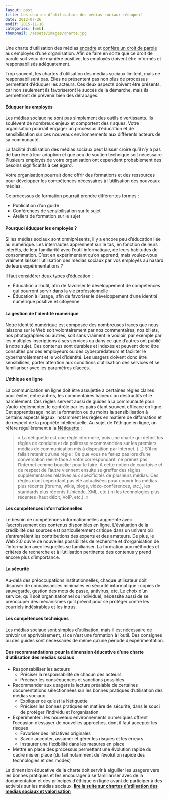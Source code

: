 ```yaml
---
layout: post
title: Les chartes d'utilisation des médias sociaux (éduquer)
date: 2012-07-26
modif: 2015-11-10
categories: [web]
thumbnail: /assets/images/charte.jpg
---
```


Une charte d’utilisation des médias [encadre](chartes-encadrer) et [confère un droit de parole](chartes-communiquer) aux employés d’une organisation. Afin de faire en sorte que ce droit de parole soit vécu de manière positive, les employés doivent être informés et responsabilisés adéquatement.

Trop souvent, les chartes d’utilisation des médias sociaux limitent, mais ne responsabilisent pas. Elles ne présentent pas non plus de processus permettant d’éduquer les acteurs. Ces deux aspects doivent être présents, car non seulement ils favoriseront le succès de la démarche, mais ils permettront de prévenir bien des dérapages.

#### Éduquer les employés

Les médias sociaux ne sont pas simplement des outils divertissants. Ils soulèvent de nombreux enjeux et comportent des risques. Votre organisation pourrait engager un processus d’éducation et de sensibilisation sur ces nouveaux environnements aux différents acteurs de sa communauté.

La facilité d’utilisation des médias sociaux peut laisser croire qu’il n’y a pas de barrière à leur adoption et que peu de soutien technique soit nécessaire. Plusieurs employés de votre organisation ont cependant probablement des besoins significatifs à cet égard.

Votre organisation pourrait donc offrir des formations et des ressources pour développer les compétences nécessaires à l’utilisation des nouveaux médias.

Ce processus de formation pourrait prendre différentes formes :

- Publication d’un guide
- Conférences de sensibilisation sur le sujet
- Ateliers de formation sur le sujet

#### Pourquoi éduquer les employés ?

Si les médias sociaux sont omniprésents, il y a encore peu d’éducation liée au numérique. Les internautes apprennent sur le tas, en fonction de leurs intérêts, de leur familiarité avec l’outil informatique, de leurs habitudes de consommation. C’est en expérimentant qu’on apprend, mais voulez-vous vraiment laisser l’utilisation des médias sociaux par vos employés au hasard de leurs expérimentations ?

Il faut considérer deux types d’éducation :

- Éducation à l’outil, afin de favoriser le développement de compétences qui pourront servir dans la vie professionnelle
- Éducation à l’usage, afin de favoriser le développement d’une identité numérique positive et citoyenne


#### La gestion de l’identité numérique

Notre identité numérique est composée des nombreuses traces que nous laissons sur le Web soit volontairement par nos commentaires, nos billets, nos photographies ou autres, soit sans vraiment le vouloir, par exemple par les multiples inscriptions à ses services ou dans ce que d’autres ont publié à notre sujet. Ces contenus sont durables et indexés et peuvent donc être consultés par des employeurs ou des cyberprédateurs et faciliter le cyberharcèlement et le vol d’identité. Les usagers doivent donc être sensibilisés, porter attention aux conditions d’utilisation des services et se familiariser avec les paramètres d’accès.

#### L’éthique en ligne

La communication en ligne doit être assujettie à certaines règles claires pour éviter, entre autres, les commentaires haineux ou destructifs et le harcèlement. Ces règles servent aussi de guides à la communauté pour s’auto-réglementer, le contrôle par les pairs étant souvent efficace en ligne.
Cet apprentissage inclut la formation ou du moins la sensibilisation à certains aspects légaux, notamment les règles en matière de diffamation et de respect de la propriété intellectuelle.
Au sujet de l’éthique en ligne, on réfère régulièrement à la [Nétiquette](http://fr.wikipedia.org/wiki/Nétiquette) :

> « La nétiquette est une règle informelle, puis une charte qui définit les règles de conduite et de politesse recommandées sur les premiers médias de communication mis à disposition par Internet.
> (…) S’il ne fallait retenir qu’une règle : Ce que vous ne feriez pas lors d’une conversation réelle face à votre correspondant, ne prenez pas l’Internet comme bouclier pour le faire. À cette notion de courtoisie et de respect de l’autre viennent ensuite se greffer des règles supplémentaires relatives aux spécificités de plusieurs médias. Ces règles n’ont cependant pas été actualisées pour couvrir les médias plus récents (forums, wikis, blogs, vidéo-conférences, etc.), les standards plus récents (Unicode, XML, etc.) ni les technologies plus récentes (haut débit, VoIP, etc.). »

#### Les compétences informationnelles

Le besoin de compétences informationnelles augmente avec l’accroissement des contenus disponibles en ligne. L’évaluation de la crédibilité des sources est particulièrement critique dans un univers où s’entremêlent les contributions des experts et des amateurs. De plus, le Web 2.0 ouvre de nouvelles possibilités de recherche et d’organisation de l’information avec lesquelles se familiariser. La formation aux méthodes et critères de recherche et à l’utilisation pertinente des contenus y prend encore plus d’importance.

#### La sécurité

Au-delà des préoccupations institutionnelles, chaque utilisateur doit disposer de connaissances minimales en sécurité informatique : copies de sauvegarde, gestion des mots de passe, antivirus, etc. Le choix d’un service, qu’il soit organisationnel ou individuel, nécessite aussi de se préoccuper des mécanismes qu’il prévoit pour se protéger contre les courriels indésirables et les intrus.

#### Les compétences techniques

Les médias sociaux sont simples d’utilisation, mais il est nécessaire de prévoir un apprivoisement, si ce n’est une formation à l’outil. Des consignes ou des guides sont nécessaires de même qu’une période d’expérimentation.

#### Des recommandations pour la dimension éducative d’une charte d’utilisation des médias sociaux

- Responsabiliser les acteurs
  - Préciser la responsabilité de chacun des acteurs
  - Préciser les conséquences et sanctions possibles
- Recommander aux usagers la lecture préalable de certaines documentations sélectionnées sur les bonnes pratiques d’utilisation des médias sociaux
  - Expliquer ce qu’est la Nétiquette
  - Préciser les bonnes pratiques en matière de sécurité, dans le souci de protéger l’individu et l’organisation
- Expérimenter : les nouveaux environnements numériques offrent l’occasion d’essayer de nouvelles approches, dont il faut accepter les risques
  - Favoriser des initiatives originales
  - Savoir accepter, assumer et gérer les risques et les erreurs
  - Instaurer une flexibilité dans les mesures en place
- Mettre en place des processus permettant une évolution rapide du cadre mis en place (du fait notamment de l’évolution rapide des technologies et des modes)

La dimension éducative de la charte doit servir à aiguiller les usagers vers les bonnes pratiques et les encourager à se familiariser avec de la documentation et des principes d’éthique en ligne avant de participer à des activités sur les médias sociaux. **[lire la suite sur chartes d’utilisation des médias sociaux et valorisation](chartes-valoriser)**
